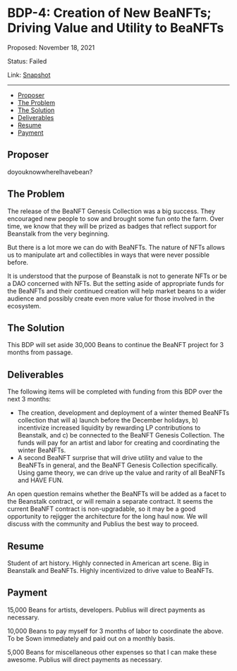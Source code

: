 # BDP-4: Creation of New BeaNFTs; Driving Value and Utility to BeaNFTs

Proposed: November 18, 2021

Status: Failed

Link: [Snapshot](https://snapshot.org/#/beanstalkfarms.eth/proposal/QmYRUHcTJc1qP7JBm66ec9dbhhh9FFg27VLJ3iyp8nxapo)

---

- [Proposer](#proposer)
- [The Problem](#the-problem)
- [The Solution](#the-solution)
- [Deliverables](#deliverables)
- [Resume](#resume)
- [Payment](#payment)

## Proposer

doyouknowwhereIhavebean?

## The Problem

The release of the BeaNFT Genesis Collection was a big success. They encouraged new people to sow and brought some fun onto the farm. Over time, we know that they will be prized as badges that reflect support for Beanstalk from the very beginning.

But there is a lot more we can do with BeaNFTs. The nature of NFTs allows us to manipulate art and collectibles in ways that were never possible before.

It is understood that the purpose of Beanstalk is not to generate NFTs or be a DAO concerned with NFTs. But the setting aside of appropriate funds for the BeaNFTs and their continued creation will help market beans to a wider audience and possibly create even more value for those involved in the ecosystem.

## The Solution

This BDP will set aside 30,000 Beans to continue the BeaNFT project for 3 months from passage.

## Deliverables

The following items will be completed with funding from this BDP over the next 3 months:

- The creation, development and deployment of a winter themed BeaNFTs collection that will a) launch before the December holidays, b) incentivize increased liquidity by rewarding LP contributions to Beanstalk, and c) be connected to the BeaNFT Genesis Collection. The funds will pay for an artist and labor for creating and coordinating the winter BeaNFTs.
- A second BeaNFT surprise that will drive utility and value to the BeaNFTs in general, and the BeaNFT Genesis Collection specifically. Using game theory, we can drive up the value and rarity of all BeaNFTs and HAVE FUN.

An open question remains whether the BeaNFTs will be added as a facet to the Beanstalk contract, or will remain a separate contract. It seems the current BeaNFT contract is non-upgradable, so it may be a good opportunity to rejigger the architecture for the long haul now. We will discuss with the community and Publius the best way to proceed.

## Resume

Student of art history. Highly connected in American art scene. Big in Beanstalk and BeaNFTs. Highly incentivized to drive value to BeaNFTs.

## Payment

15,000 Beans for artists, developers. Publius will direct payments as necessary.

10,000 Beans to pay myself for 3 months of labor to coordinate the above. To be Sown immediately and paid out on a monthly basis.

5,000 Beans for miscellaneous other expenses so that I can make these awesome. Publius will direct payments as necessary.
